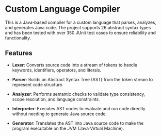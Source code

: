 # Custom Language Compiler

This is a Java-based compiler for a custom language that parses, analyzes, and generates Java code. The project supports 26 abstract syntax types and has been tested with over 350 JUnit test cases to ensure reliability and functionality.

## Features

- **Lexer**: Converts source code into a stream of tokens to handle keywords, identifiers, operators, and literals.

- **Parser**: Builds an Abstract Syntax Tree (AST) from the token stream to represent code structure.

- **Analyzer**: Performs semantic checks to validate type consistency, scope resolution, and language constraints.

- **Interpreter**: Executes AST nodes to evaluate and run code directly without needing to generate Java source code.

- **Generator**: Translates the AST into Java source code to make the program executable on the JVM (Java Virtual Machine).
